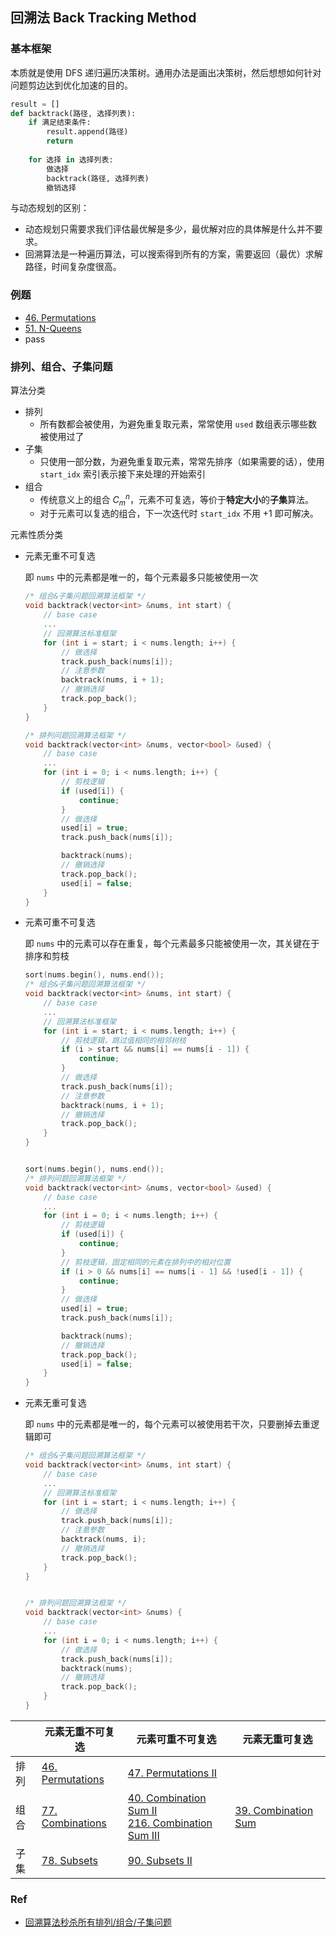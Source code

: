 ## 回溯法 Back Tracking Method

### 基本框架

本质就是使用 DFS 递归遍历决策树。通用办法是画出决策树，然后想想如何针对问题剪边达到优化加速的目的。

```python
result = []
def backtrack(路径, 选择列表):
    if 满足结束条件:
        result.append(路径)
        return
    
    for 选择 in 选择列表:
        做选择
        backtrack(路径, 选择列表)
        撤销选择

```

与动态规划的区别：

- 动态规划只需要求我们评估最优解是多少，最优解对应的具体解是什么并不要求。
- 回溯算法是一种遍历算法，可以搜索得到所有的方案，需要返回（最优）求解路径，时间复杂度很高。

### 例题

- [46. Permutations](https://leetcode.com/problems/permutations)
- [51. N-Queens](https://leetcode.com/problems/n-queens/)
- pass

### 排列、组合、子集问题

算法分类

- 排列
  - 所有数都会被使用，为避免重复取元素，常常使用 `used` 数组表示哪些数被使用过了
- 子集
  - 只使用一部分数，为避免重复取元素，常常先排序（如果需要的话），使用 `start_idx` 索引表示接下来处理的开始索引
- 组合
  - 传统意义上的组合 $C_m^n$，元素不可复选，等价于**特定大小**的**子集**算法。
  - 对于元素可以复选的组合，下一次迭代时 `start_idx` 不用 +1 即可解决。

元素性质分类

- 元素无重不可复选

  即 `nums` 中的元素都是唯一的，每个元素最多只能被使用一次

  ```c++
  /* 组合&子集问题回溯算法框架 */
  void backtrack(vector<int> &nums, int start) {
      // base case
      ...
      // 回溯算法标准框架
      for (int i = start; i < nums.length; i++) {
          // 做选择
          track.push_back(nums[i]);
          // 注意参数
          backtrack(nums, i + 1);
          // 撤销选择
          track.pop_back();
      }
  }
  
  /* 排列问题回溯算法框架 */
  void backtrack(vector<int> &nums, vector<bool> &used) {
      // base case
      ...
      for (int i = 0; i < nums.length; i++) {
          // 剪枝逻辑
          if (used[i]) {
              continue;
          }
          // 做选择
          used[i] = true;
          track.push_back(nums[i]);
  
          backtrack(nums);
          // 撤销选择
          track.pop_back();
          used[i] = false;
      }
  }
  ```

  

- 元素可重不可复选

  即 `nums` 中的元素可以存在重复，每个元素最多只能被使用一次，其关键在于排序和剪枝

  ```c++
  sort(nums.begin(), nums.end());
  /* 组合&子集问题回溯算法框架 */
  void backtrack(vector<int> &nums, int start) {
      // base case
      ...
      // 回溯算法标准框架
      for (int i = start; i < nums.length; i++) {
          // 剪枝逻辑，跳过值相同的相邻树枝
          if (i > start && nums[i] == nums[i - 1]) {
              continue;
          }
          // 做选择
          track.push_back(nums[i]);
          // 注意参数
          backtrack(nums, i + 1);
          // 撤销选择
          track.pop_back();
      }
  }
  
  
  sort(nums.begin(), nums.end());
  /* 排列问题回溯算法框架 */
  void backtrack(vector<int> &nums, vector<bool> &used) {
      // base case
      ...
      for (int i = 0; i < nums.length; i++) {
          // 剪枝逻辑
          if (used[i]) {
              continue;
          }
          // 剪枝逻辑，固定相同的元素在排列中的相对位置
          if (i > 0 && nums[i] == nums[i - 1] && !used[i - 1]) {
              continue;
          }
          // 做选择
          used[i] = true;
          track.push_back(nums[i]);
  
          backtrack(nums);
          // 撤销选择
          track.pop_back();
          used[i] = false;
      }
  }
  ```

  

- 元素无重可复选

  即 `nums` 中的元素都是唯一的，每个元素可以被使用若干次，只要删掉去重逻辑即可

  ```c++
  /* 组合&子集问题回溯算法框架 */
  void backtrack(vector<int> &nums, int start) {
      // base case
      ...
      // 回溯算法标准框架
      for (int i = start; i < nums.length; i++) {
          // 做选择
          track.push_back(nums[i]);
          // 注意参数
          backtrack(nums, i);
          // 撤销选择
          track.pop_back();
      }
  }
  
  
  /* 排列问题回溯算法框架 */
  void backtrack(vector<int> &nums) {
      // base case
      ...
      for (int i = 0; i < nums.length; i++) {
          // 做选择
          track.push_back(nums[i]);
          backtrack(nums);
          // 撤销选择
          track.pop_back();
      }
  }
  ```



|      | 元素无重不可复选                                             | 元素可重不可复选                                             | 元素无重可复选                                               |
| ---- | ------------------------------------------------------------ | ------------------------------------------------------------ | ------------------------------------------------------------ |
| 排列 | [46. Permutations](https://leetcode.com/problems/permutations) | [47. Permutations II](https://leetcode.com/problems/permutations-ii/) |                                                              |
| 组合 | [77. Combinations](https://leetcode.com/problems/combinations/) | [40. Combination Sum II](https://leetcode.com/problems/combination-sum-ii/)<br />[216. Combination Sum III](https://leetcode.com/problems/combination-sum-iii/) | [39. Combination Sum](https://leetcode.com/problems/combination-sum/) |
| 子集 | [78. Subsets](https://leetcode.com/problems/subsets/)        | [90. Subsets II](https://leetcode.com/problems/subsets-ii/)  |                                                              |



### Ref

- [回溯算法秒杀所有排列/组合/子集问题](https://labuladong.github.io/algo/1/8/)